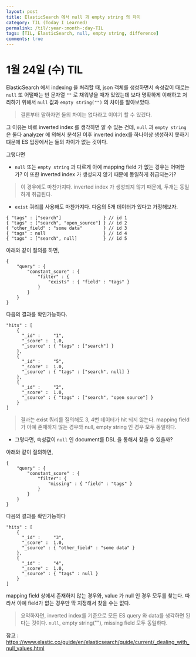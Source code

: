 ```yaml
---
layout: post
title: ElasticSearch 에서 null 과 empty string 의 차이
category: TIL (Today I Learned)
permalink: /til/:year-:month-:day-TIL
tags: [TIL, ElasticSearch, null, empty string, difference]
comments: true
---
```


# 1월 24일 (수) TIL

ElasticSearch 에서 indexing 을 처리할 때, json 객체를 생성하면서 속성값이 때로는 `null` 또 어떨때는 빈 문자열 `""` 로 채워넣을 때가 있었는데
보다 명확하게 이해하고 처리하기 위해서 `null` 값과 `empty string("")` 의 차이를 알아보았다.

<!--more-->

> 결론부터 말하자면 둘의 차이는 없다라고 이야기 할 수 있겠다.

그 이유는 바로 inverted index 를 생각하면 알 수 있는 건데, `null` 과 `empty string` 은 둘다 analyzer 에 의해서 분석된 이후
inverted index를 하나이상 생성하지 못하기 떄문에 ES 입장에서는 둘의 차이가 없는 것이다.

그렇다면

* `null` 또는 `empty string` 과 다르게 아예 mapping field 가 없는 경우는 어떠한가? 이 또한 inverted index 가 생성되지 않기 때문에 동일하게 취급되는가?

> 이 경우에도 마찬가지다. inverted index 가 생성되지 않기 때문에, 두개는 동일하게 취급된다.

* `exist` 쿼리를 사용해도 마찬가지다. 다음의 5개 데이터가 있다고 가정해보자.

```
{ "tags" : ["search"]                } // id 1
{ "tags" : ["search", "open_source"] } // id 2
{ "other_field" : "some data"        } // id 3
{ "tags" : null                      } // id 4
{ "tags" : ["search", null]          } // id 5
```

아래와 같이 질의를 하면,
```
{
    "query" : {
        "constant_score" : {
            "filter" : {
                "exists" : { "field" : "tags" }
            }
        }
    }
}
```

다음의 결과를 확인가능하다.
```
"hits" : [
    {
      "_id" :     "1",
      "_score" :  1.0,
      "_source" : { "tags" : ["search"] }
    },
    {
      "_id" :     "5",
      "_score" :  1.0,
      "_source" : { "tags" : ["search", null] }
    },
    {
      "_id" :     "2",
      "_score" :  1.0,
      "_source" : { "tags" : ["search", "open source"] }
    }
]
```

> 결과는 exist 쿼리를 질의해도 3, 4번 데이터가 hit 되지 않는다. mapping field 가 아예 존재하지 않는 경우와 null, empty string 인 경우 모두 동일하다.

* 그렇다면, 속성값이 `null` 인 document를 DSL 을 통해서 찾을 수 있을까?

아래와 같이 질의하면,
```
{
    "query" : {
        "constant_score" : {
            "filter": {
                "missing" : { "field" : "tags" }
            }
        }
    }
}
```

다음의 결과를 확인가능하다
```
"hits" : [
    {
      "_id" :     "3",
      "_score" :  1.0,
      "_source" : { "other_field" : "some data" }
    },
    {
      "_id" :     "4",
      "_score" :  1.0,
      "_source" : { "tags" : null }
    }
]
```

mapping field 상에서 존재하지 않는 경우와, value 가 null 인 경우 모두를 찾는다. 따라서 아예 field가 없는 경우만 딱 지정해서 찾을 수는 없다.


> 요약하자면, inverted index를 기준으로 모든 ES query 와 data를 생각하면 된다는 것이다. `null`, empty string(""), missing field 모두 동일하다.


참고 : https://www.elastic.co/guide/en/elasticsearch/guide/current/_dealing_with_null_values.html
